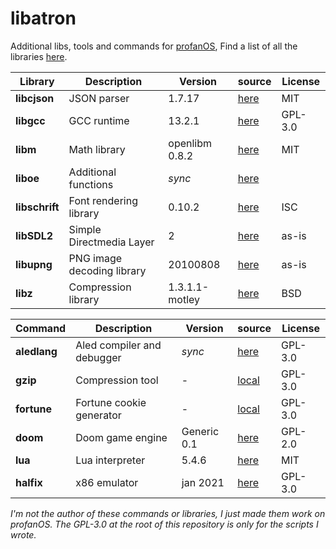 # libatron

Additional libs, tools and commands for [profanOS](https://github.com/elydre/profanOS),
Find a list of all the libraries [here](https://github.com/elydre/profanOS/wiki/Dev-Links).

| Library | Description | Version | source | License |
|------|-------------|---------|--------|---------|
| **libcjson** | JSON parser | 1.7.17 | [here](https://github.com/DaveGamble/cJSON) | MIT |
| **libgcc** | GCC runtime | 13.2.1 | [here](https://gcc.gnu.org/) | GPL-3.0 |
| **libm** | Math library | openlibm 0.8.2 | [here](https://github.com/JuliaMath/openlibm) | MIT |
| **liboe** | Additional functions | *sync* | [here](https://github.com/asqel/oeuf) | |
| **libschrift** | Font rendering library | 0.10.2| [here](https://github.com/tomolt/libschrift) | ISC |
| **libSDL2** | Simple Directmedia Layer | 2 | [here](https://github.com/libsdl-org/SDL/tree/SDL2) | as-is |
| **libupng** | PNG image decoding library | 20100808 | [here](https://github.com/elanthis/upng) | as-is |
| **libz** | Compression library | 1.3.1.1-motley | [here](https://github.com/openbsd/src/tree/master/lib/libz) | BSD |

| Command | Description | Version | source | License |
|------|-------------|---------|--------|---------|
| **aledlang** | Aled compiler and debugger | *sync* | [here](https://github.com/elydre/aledlang) | GPL-3.0 |
| **gzip** | Compression tool | - | [local](cmd/gzip.c) | GPL-3.0 |
| **fortune** | Fortune cookie generator | - | [local](cmd/fortune.c) | GPL-3.0 |
| **doom** | Doom game engine | Generic 0.1 | [here](https://github.com/ozkl/doomgeneric) | GPL-2.0 |
| **lua** | Lua interpreter | 5.4.6 | [here](https://github.com/lua/lua) | MIT |
| **halfix** | x86 emulator | jan 2021 | [here](https://github.com/nepx/halfix) | GPL-3.0 |

*I'm not the author of these commands or libraries, I just made them work on profanOS.*
*The GPL-3.0 at the root of this repository is only for the scripts I wrote.*
